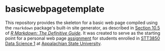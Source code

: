 # basicwebpagetemplate

This repository provides the skeleton for a basic web page compiled using the `rmarkdown` package's built-in site generator, as described in [Section 10.5](https://bookdown.org/yihui/rmarkdown/rmarkdown-site.html) of [_R Markdown: The Definitive Guide_](https://bookdown.org/yihui/rmarkdown/). It was created to serve as the starting point for a personal web page [assignment]((https://stat-jet-asu.github.io/DataScience1/Projects/Project00.html)) for students enrolled in [STT3850 Data Science 1](https://stat-jet-asu.github.io/DataScience1/) at [Appalachian State University](https://www.appstate.edu/).
